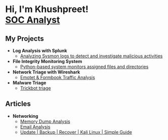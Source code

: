 <h1>Hi, I'm Khushpreet! <br/><a href="https://github.com/Mihika893"></a> <a href="https://www.linkedin.com/in/ralph-bailey/">SOC Analyst</a></h1>

<h2>My Projects</h2>

- <b> Log Analysis with Splunk</b>
  - [Analyzing Sysmon logs to detect and investigate malicious activities](https://github.com/Mihika893/Log-Analysis-Sysmon)
- <b> File Integrity Monitoring System</b>
  - [Python-based system monitors assigned files and directories](https://github.com/Mihika893/File-Integrity-Monitoring)
 - <b> Network Triage with Wireshark</b>
   - [Emotet & Formbook Traffic Analysis](https://github.com/Mihika893/Network-Triage-with-Wireshark)
- <b> Malware Triage</b>
  - [Trickbot triage](https://github.com/Mihika893/Malware-Anlaysis-Trickbot/tree/main)

<h2>Articles</h2>

- <b>Networking</b>
  - [Memory Dump Analysis](https://dev.to/mihika/memory-dump-analysis-kali-linux-4id3)
  - [Email Analysis](https://dev.to/mihika/understanding-email-analysis-a-simple-guide-18i7)
  - [Update | Backup | Recover | Kali Linux | Simple Guide ](https://dev.to/mihika/update-backup-recover-kali-linux-simple-guide-565)

